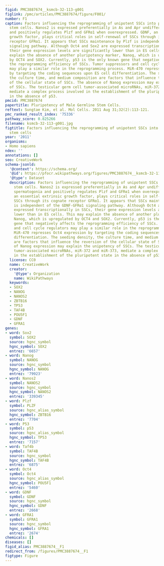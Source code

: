 ```yaml
---
figid: PMC3887674__ksmcb-32-113-g001
figlink: /pmc/articles/PMC3887674/figure/F001/
number: F1
caption: Factors influencing the reprogramming of unipotent SSCs into pluripotent
  stem cells. Nanos2 is expressed preferentially in As and Apr undifferentiated spermatogonia
  and positively regulates Plzf and GFRα1 when overexpressed. GDNF, an essential extrinsic
  growth factor, plays critical roles in self-renewal of SSCs through its cognate
  receptor GFRα1. It appears that SSCs maintenance by Plzf is independent of the GDNF-GFRα1
  signaling pathway. Although Oct4 and Sox2 are expressed transcriptionally in SSCs,
  their gene expression levels are significantly lower than in ES cells. This may
  explain the absence of another pluripotency marker, Nanog, which is upregulated
  by OCT4 and SOX2. Currently, p53 is the only known gene that negatively affects
  the reprogramming efficiency of SSCs. Tumor suppressors and cell cycle regulators
  may play a similar role in the reprogramming process. MiR-470 represses Oct4 expression
  by targeting the coding sequences upon ES cell differentiation. The seeding density,
  the culture time, and medium composition are factors that influence the reversion
  of the cellular state of SSCs. The absence of Nanog expression may explain the unipotency
  of SSCs. The testicular germ cell tumor-associated microRNAs, miR-372 and miR-373,
  mediate a complex process involved in the establishment of the pluripotent state
  in the absence of p53.
pmcid: PMC3887674
papertitle: Pluripotency of Male Germline Stem Cells.
reftext: Sungtae Kim, et al. Mol Cells. 2011 Aug 31;32(2):113-121.
pmc_ranked_result_index: '75336'
pathway_score: 0.825266
filename: ksmcb-32-113-g001.jpg
figtitle: Factors influencing the reprogramming of unipotent SSCs into pluripotent
  stem cells
year: '2011'
organisms:
- Homo sapiens
ndex: ''
annotations: []
seo: CreativeWork
schema-jsonld:
  '@context': https://schema.org/
  '@id': https://pfocr.wikipathways.org/figures/PMC3887674__ksmcb-32-113-g001.html
  '@type': Dataset
  description: Factors influencing the reprogramming of unipotent SSCs into pluripotent
    stem cells. Nanos2 is expressed preferentially in As and Apr undifferentiated
    spermatogonia and positively regulates Plzf and GFRα1 when overexpressed. GDNF,
    an essential extrinsic growth factor, plays critical roles in self-renewal of
    SSCs through its cognate receptor GFRα1. It appears that SSCs maintenance by Plzf
    is independent of the GDNF-GFRα1 signaling pathway. Although Oct4 and Sox2 are
    expressed transcriptionally in SSCs, their gene expression levels are significantly
    lower than in ES cells. This may explain the absence of another pluripotency marker,
    Nanog, which is upregulated by OCT4 and SOX2. Currently, p53 is the only known
    gene that negatively affects the reprogramming efficiency of SSCs. Tumor suppressors
    and cell cycle regulators may play a similar role in the reprogramming process.
    MiR-470 represses Oct4 expression by targeting the coding sequences upon ES cell
    differentiation. The seeding density, the culture time, and medium composition
    are factors that influence the reversion of the cellular state of SSCs. The absence
    of Nanog expression may explain the unipotency of SSCs. The testicular germ cell
    tumor-associated microRNAs, miR-372 and miR-373, mediate a complex process involved
    in the establishment of the pluripotent state in the absence of p53.
  license: CC0
  name: CreativeWork
  creator:
    '@type': Organization
    name: WikiPathways
  keywords:
  - SOX2
  - NANOG
  - NANOS2
  - ZBTB16
  - TP53
  - TAF4B
  - POU5F1
  - GDNF
  - GFRA1
genes:
- word: Sox2
  symbol: SOX2
  source: hgnc_symbol
  hgnc_symbol: SOX2
  entrez: '6657'
- word: Nanog
  symbol: NANOG
  source: hgnc_symbol
  hgnc_symbol: NANOG
  entrez: '79923'
- word: Nanos2
  symbol: NANOS2
  source: hgnc_symbol
  hgnc_symbol: NANOS2
  entrez: '339345'
- word: Plzf
  symbol: PLZF
  source: hgnc_alias_symbol
  hgnc_symbol: ZBTB16
  entrez: '7704'
- word: P53
  symbol: p53
  source: hgnc_alias_symbol
  hgnc_symbol: TP53
  entrez: '7157'
- word: Taf4b
  symbol: TAF4B
  source: hgnc_symbol
  hgnc_symbol: TAF4B
  entrez: '6875'
- word: Oct4
  symbol: Oct4
  source: hgnc_alias_symbol
  hgnc_symbol: POU5F1
  entrez: '5460'
- word: GDNF
  symbol: GDNF
  source: hgnc_symbol
  hgnc_symbol: GDNF
  entrez: '2668'
- word: GFRA1
  symbol: GFRA1
  source: hgnc_symbol
  hgnc_symbol: GFRA1
  entrez: '2674'
chemicals: []
diseases: []
figid_alias: PMC3887674__F1
redirect_from: /figures/PMC3887674__F1
figtype: Figure
---
```


